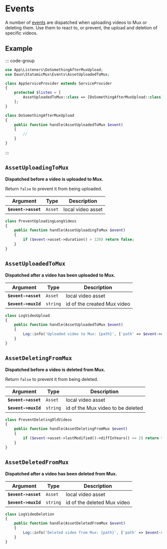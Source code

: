 # Events

A number of [events](https://laravel.com/docs/events) are dispatched when uploading videos
to Mux or deleting them. Use them to react to, or prevent, the upload and
deletion of specific videos.

## Example

::: code-group

```php [AppServiceProvider.php]
use App\Listeners\DoSomethingAfterMuxUpload;
use Daun\StatamicMux\Events\AssetUploadedToMux;

class AppServiceProvider extends ServiceProvider
{
    protected $listen = [
        AssetUploadedToMux::class => [DoSomethingAfterMuxUpload::class],
    ];
}
```

```php [DoSomethingAfterMuxUpload.php]
class DoSomethingAfterMuxUpload
{
    public function handle(AssetUploadedToMux $event)
    {
        //
    }
}
```

:::

## `AssetUploadingToMux`

**Dispatched before a video is uploaded to Mux.**

Return `false` to prevent it from being uploaded.

| Argument | Type | Description |
| -------- | ---- | ----------- |
| **`$event->asset`** | `Asset` | local video asset |

```php
class PreventUploadingLongVideos
{
    public function handle(AssetUploadingToMux $event)
    {
        if ($event->asset->duration() > 120) return false;
    }
}
```

## `AssetUploadedToMux`

**Dispatched after a video has been uploaded to Mux.**

| Argument | Type | Description |
| -------- | ---- | ----------- |
| **`$event->asset`** | `Asset` | local video asset |
| **`$event->muxId`** | `string` | id of the created Mux video |

```php
class LogVideoUpload
{
    public function handle(AssetUploadedToMux $event)
    {
        Log::info('Uploaded video to Mux: {path}', ['path' => $event->asset->path()]);
    }
}
```

## `AssetDeletingFromMux`

**Dispatched before a video is deleted from Mux.**

Return `false` to prevent it from being deleted.

| Argument | Type | Description |
| -------- | ---- | ----------- |
| **`$event->asset`** | `Asset` | local video asset |
| **`$event->muxId`** | `string` | id of the Mux video to be deleted |

```php
class PreventDeletingOldVideos
{
    public function handle(AssetDeletingFromMux $event)
    {
        if ($event->asset->lastModified()->diffInYears() >= 2) return false;
    }
}
```

## `AssetDeletedFromMux`

**Dispatched after a video has been deleted from Mux.**

| Argument | Type | Description |
| -------- | ---- | ----------- |
| **`$event->asset`** | `Asset` | local video asset |
| **`$event->muxId`** | `string` | id of the deleted Mux video |

```php
class LogVideoDeletion
{
    public function handle(AssetDeletedFromMux $event)
    {
        Log::info('Deleted video from Mux: {path}', ['path' => $event->asset->path()]);
    }
}
```
